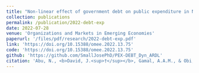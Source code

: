 ```yaml
---
title: "Non-linear effect of government debt on public expenditure in Nigeria: Insight from bootstrap ARDL procedure"
collection: publications
permalink: /publication/2022-debt-exp
date: 2022-07-28
venue: 'Organizations and Markets in Emerging Economies'
paperurl: '/files/pdf/research/2022-debt-exp.pdf'
link: 'https://doi.org/10.15388/omee.2022.13.75'
code: 'https://doi.org/10.15388/omee.2022.13.75'
github: 'https://github.com/SmallJosePhD/PEX-DEBT_Dyn_ARDL'
citation: 'Abu, N., <b>David, J.<sup>†</sup></b>, Gamal, A.A.M., & Obi, B. (2022). &quot;Non-linear effect of government debt on public expenditure in Nigeria: Insight from bootstrap ARDL procedure.&quot; <i>Organizations and Markets in Emerging Economies</i>, <i>13</i>(1), 163-182. doi:10.15388/omee.2022.13.75'
---
```

